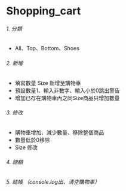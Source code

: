 # Shopping_cart
###### 1. 分類
- All、Top、Bottom、Shoes

###### 2. 新增
- 填寫數量 Size 新增至購物車
- 預設數量1、輸入非數字、輸入小於0跳出警告
- 增加已存在購物車內之同Size商品只增加數量

###### 3. 修改
- 購物車增加、減少數量、移除整個商品
- 數量低於0移除
- Size 修改 

###### 4. 總額

###### 5. 結帳 （console.log出、清空購物車）
